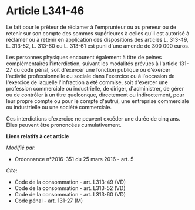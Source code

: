 # Article L341-46

Le fait pour le prêteur de réclamer à l'emprunteur ou au preneur ou de retenir sur son compte des sommes supérieures à celles
qu'il est autorisé à réclamer ou à retenir en application des dispositions des articles L. 313-49, L. 313-52, L. 313-60 ou L.
313-61 est puni d'une amende de 300 000 euros. 

Les personnes physiques encourent également à titre de peines complémentaires l'interdiction, suivant les modalités prévues à
l'article 131-27 du code pénal, soit d'exercer une fonction publique ou d'exercer l'activité professionnelle ou sociale dans
l'exercice ou à l'occasion de l'exercice de laquelle l'infraction a été commise, soit d'exercer une profession commerciale ou
industrielle, de diriger, d'administrer, de gérer ou de contrôler à un titre quelconque, directement ou indirectement, pour
leur propre compte ou pour le compte d'autrui, une entreprise commerciale ou industrielle ou une société commerciale. 

Ces interdictions d'exercice ne peuvent excéder une durée de cinq ans. Elles peuvent être prononcées cumulativement.

**Liens relatifs à cet article**

_Modifié par_:

  - Ordonnance n°2016-351 du 25 mars 2016 - art. 5

_Cite_:

  - Code de la consommation - art. L313-49 (VD)
  - Code de la consommation - art. L313-52 (VD)
  - Code de la consommation - art. L313-60 (VD)
  - Code pénal - art. 131-27 (M)
